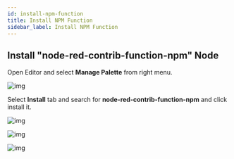 ```yaml
---
id: install-npm-function
title: Install NPM Function
sidebar_label: Install NPM Function
---
```


## Install "node-red-contrib-function-npm" Node

Open Editor and select **Manage Palette** from right menu.

![img](/assets/docs/google-sheet/manage-palette.png)

Select **Install** tab and search for **node-red-contrib-function-npm** and click install it.

![img](/assets/docs/google-sheet/install-npm.png)

![img](/assets/docs/google-sheet/install-npm-1.png)

![img](/assets/docs/google-sheet/installed-npm.png)